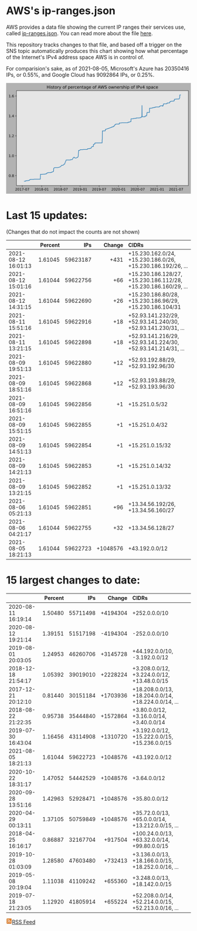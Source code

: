 # AWS's ip-ranges.json

AWS provides a data file showing the current IP ranges their
services use, called [ip-ranges.json](https://ip-ranges.amazonaws.com/ip-ranges.json).  You 
can read more about the file [here](https://docs.aws.amazon.com/general/latest/gr/aws-ip-ranges.html).

This repository tracks changes to that file, and based off a trigger on the SNS topic 
automatically produces this chart showing how what percentage of the Internet's IPv4 
address space AWS is in control of.

For comparision's sake, as of 2021-08-05, Microsoft's Azure has 20350416 IPs, or 0.55%, and Google Cloud has 9092864 IPs, or 0.25%.

![History of AWS](history_count.svg)

# Last 15 updates:

(Changes that do not impact the counts are not shown)

| | Percent | IPs | Change | CIDRs |
| :--- | ---: | ---: | ---: | :--- |
| 2021-08-12 16:01:13 | 1.61045 | 59623187 | +431 | +15.230.162.0/24, +15.230.186.0/26, +15.230.186.192/26, ... |
| 2021-08-12 15:01:16 | 1.61044 | 59622756 | +66 | +15.230.186.128/27, +15.230.186.112/28, +15.230.186.160/29, ... |
| 2021-08-12 14:31:15 | 1.61044 | 59622690 | +26 | +15.230.186.80/28, +15.230.186.96/29, +15.230.186.104/31 |
| 2021-08-11 15:51:16 | 1.61045 | 59622916 | +18 | +52.93.141.232/29, +52.93.141.240/30, +52.93.141.230/31, ... |
| 2021-08-11 13:21:15 | 1.61045 | 59622898 | +18 | +52.93.141.216/29, +52.93.141.224/30, +52.93.141.214/31, ... |
| 2021-08-09 19:51:13 | 1.61045 | 59622880 | +12 | +52.93.192.88/29, +52.93.192.96/30 |
| 2021-08-09 18:51:16 | 1.61045 | 59622868 | +12 | +52.93.193.88/29, +52.93.193.96/30 |
| 2021-08-09 16:51:16 | 1.61045 | 59622856 | +1 | +15.251.0.5/32 |
| 2021-08-09 15:51:15 | 1.61045 | 59622855 | +1 | +15.251.0.4/32 |
| 2021-08-09 14:51:13 | 1.61045 | 59622854 | +1 | +15.251.0.15/32 |
| 2021-08-09 14:21:13 | 1.61045 | 59622853 | +1 | +15.251.0.14/32 |
| 2021-08-09 13:21:15 | 1.61045 | 59622852 | +1 | +15.251.0.13/32 |
| 2021-08-06 05:21:13 | 1.61045 | 59622851 | +96 | +13.34.56.192/26, +13.34.56.160/27 |
| 2021-08-06 04:21:17 | 1.61044 | 59622755 | +32 | +13.34.56.128/27 |
| 2021-08-05 18:21:13 | 1.61044 | 59622723 | +1048576 | +43.192.0.0/12 |


# 15 largest changes to date:

| | Percent | IPs | Change | CIDRs |
| :--- | ---: | ---: | ---: | :--- |
| 2020-08-11 16:19:14 | 1.50480 | 55711498 | +4194304 | +252.0.0.0/10 |
| 2020-08-12 19:21:14 | 1.39151 | 51517198 | -4194304 | -252.0.0.0/10 |
| 2019-08-01 20:03:05 | 1.24953 | 46260706 | +3145728 | +44.192.0.0/10, -3.192.0.0/12 |
| 2018-12-18 21:54:17 | 1.05392 | 39019010 | +2228224 | +3.208.0.0/12, +3.224.0.0/12, +13.48.0.0/15 |
| 2017-12-21 20:12:10 | 0.81440 | 30151184 | +1703936 | +18.208.0.0/13, +18.204.0.0/14, +18.224.0.0/14, ... |
| 2018-08-22 21:22:35 | 0.95738 | 35444840 | +1572864 | +3.80.0.0/12, +3.16.0.0/14, +3.40.0.0/14 |
| 2019-07-30 16:43:04 | 1.16456 | 43114908 | +1310720 | +3.192.0.0/12, +15.222.0.0/15, +15.236.0.0/15 |
| 2021-08-05 18:21:13 | 1.61044 | 59622723 | +1048576 | +43.192.0.0/12 |
| 2020-10-22 18:31:17 | 1.47052 | 54442529 | +1048576 | +3.64.0.0/12 |
| 2020-09-28 13:51:16 | 1.42963 | 52928471 | +1048576 | +35.80.0.0/12 |
| 2020-04-29 00:13:11 | 1.37105 | 50759849 | +1048576 | +35.72.0.0/13, +65.0.0.0/14, +13.212.0.0/15, ... |
| 2018-04-25 16:16:17 | 0.86887 | 32167704 | +917504 | +100.24.0.0/13, +63.32.0.0/14, +99.80.0.0/15 |
| 2019-10-28 01:03:09 | 1.28580 | 47603480 | +732413 | +3.136.0.0/13, +18.166.0.0/15, +18.252.0.0/16, ... |
| 2019-05-08 20:19:04 | 1.11038 | 41109242 | +655360 | +3.248.0.0/13, +18.142.0.0/15 |
| 2019-07-18 21:23:05 | 1.12920 | 41805914 | +655224 | +52.208.0.0/14, +52.214.0.0/15, +52.213.0.0/16, ... |


[![RSS Icon](rss-icon.png)RSS Feed](https://raw.githubusercontent.com/seligman/aws-ip-ranges/master/rss.xml)
